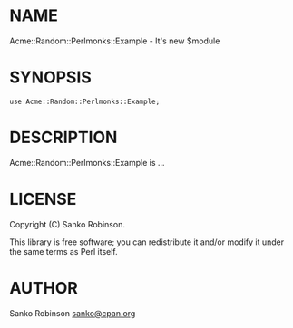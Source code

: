 
# NAME

Acme::Random::Perlmonks::Example - It's new $module

# SYNOPSIS

    use Acme::Random::Perlmonks::Example;

# DESCRIPTION

Acme::Random::Perlmonks::Example is ...

# LICENSE

Copyright (C) Sanko Robinson.

This library is free software; you can redistribute it and/or modify
it under the same terms as Perl itself.

# AUTHOR

Sanko Robinson <sanko@cpan.org>
